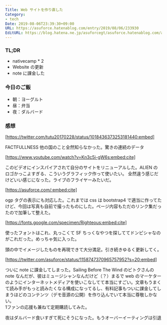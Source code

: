 ```yaml
---
Title: Web サイトを作り直した
Category:
- tech
Date: 2019-08-06T23:39:30+09:00
URL: https://asuforce.hatenablog.com/entry/2019/08/06/233930
EditURL: https://blog.hatena.ne.jp/asuforcegt/asuforce.hatenablog.com/atom/entry/26006613388715686
---
```


### TL;DR

- nativecamp * 2
- Website の更新
- note に課金した

### 今日のご飯

- 朝：ヨーグルト
- 昼：弁当
- 夜：ダルバード

### 感想


[https://twitter.com/tutu20170228/status/1018436373253181440:embed]


FACTFULLNESS 他の国のこと全然知らなかった。驚きの連続のデータ


[https://www.youtube.com/watch?v=Kn3c5i-gW6s:embed:cite]



このビデオにインスパイアされて自分のサイトをリニューアルした。ALIEN のロゴかっこよすぎる、こういうグラフィック作って使いたい。
全然違う感じだけどいい感じになった。ライブのフライヤーみたいだ。


[https://asuforce.com/:embed:cite]


ogp タグの表示にも対応した。これまでは css は bootstrap4 で適当に作ってたけど、今回は写真も自前で撮ったものにした。ページ内容もただのリンク集だったので加筆して整えた。


[https://fonts.google.com/specimen/Righteous:embed:cite]


使ったフォントはこれ、丸っこくて SF ちっくなやつを探しててドンピシャなのがこれだった。めっちゃ気に入った。

頭の中でイメージしたものを再現できて大分満足。引き続きゆるく更新してく。


[https://twitter.com/asuforce/status/1158747370965757952?s=20:embed]


ついに note に課金してしまった。Sailing Before The Wind のビトクさんの note なんだが、彼はミュージシャンなんだけど（？）まるで web のマーケターのようにインターネットメディアを使いこなしてて本当にすごい。文章もうまくて読み手がもっと読みたくなる構成になってるし、有料記事もついに課金してしまうほどのコンテンツ（デモ音源の公開）を作り込んでいて本当に尊敬しかない。  
1ファンの応援も兼ねて定期購読してみた。

夜はダルバード食いすぎて死にそうになった。もうオーバーイーティングは引退
